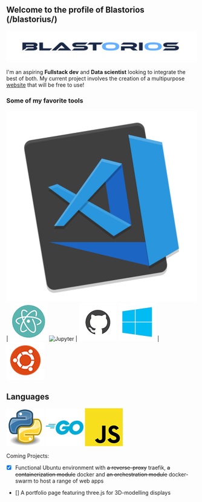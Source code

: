 ## Welcome to the profile of Blastorios (/blastorius/)
![Blastorios Logo](/images/blastorios_render.png)

I'm an aspiring **Fullstack dev** and **Data scientist** looking to integrate the best of both. My current project involves the creation of a multipurpose [website](https://blastorios.dev/) that will be free to use!

### Some of my favorite tools
![VSCode](/images/vscode_render.png) | ![Atom](/images/atom_render.png)
![Jupyter](/images/jupyter.png) | ![GitHub](/images/github_render.png)
![Windows](/images/windows_render.png) | ![Ubuntu](/images/ubuntu_render.png)

## Languages
![Python](/images/python_render.png) 
![Go](/images/go_render.png) 
![JavaScript](/images/javascript_render.png)

Coming Projects:
- [x] Functional Ubuntu environment with ~~a reverse-proxy~~ traefik, ~~a containerization module~~ docker and ~~an orchestration module~~ docker-swarm to host a range of web apps
- [] A portfolio page featuring three.js for 3D-modelling displays
